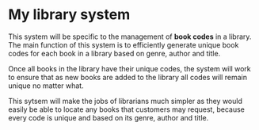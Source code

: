 # My library system
This system will be specific to the management of **book codes** in a library. The main function of this system is to efficiently generate unique book codes for each book in a library based on genre, author and title.

Once all books in the library have their unique codes, the system will work to ensure that as new books are added to the library all codes will remain unique no matter what.

This sytsem will make the jobs of librarians much simpler as they would easily be able to locate any books that customers may request, because every code is unique and based on its genre, author and title.
